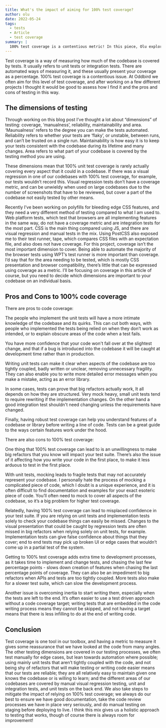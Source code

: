 ```yaml
---
title: What's the impact of aiming for 100% test coverage?
author: olu
date: 2022-05-24
tags:
  - tests
  - Article
  - test coverage
summary: |
  100% test coverage is a contentious metric! In this piece, Olu explores the impact of pursuing it.
---
```


Test coverage is a way of measuring how much of the codebase is covered by tests. It usually refers to unit tests or integration tests. There are automated ways of measuring it, and these usually present your coverage as a percentage. 100% test coverage is a contentious issue. At Oddbird we often aim for this level of test coverage, and after working on a few different projects I thought it would be good to assess how I find it and the pros and cons of testing in this way.

## **The dimensions of testing**

Through working on this blog post I’ve thought a lot about “dimensions” of testing: coverage, ‘manualness’, reliability, maintainability and area. ‘Maunualness’ refers to the degree you can make the tests automated. Reliability refers to whether your tests are ‘flaky’, or unstable, between runs, and can’t be trusted on a single run. Maintainability is how easy it is to keep your tests consistent with the codebase during its lifetime and many changes. Area refers to what part of your codebase is covered by the testing method you are using.

These dimensions mean that 100% unit test coverage is rarely actually covering every aspect that it could in a codebase. If there was a visual regression in one of our codebases with 100% test coverage, for example, our tests wouldn’t record this. Visual regression tests don’t have a coverage metric, and can be unwieldy when used on large codebases due to the number of screenshots that have to be reviewed, but cover a part of the codebase not easily tested by other means.

Recently I’ve been working on polyfills for bleeding edge CSS features, and they need a very different method of testing compared to what I am used to. Web platform tests, which test that browsers are all implementing features in the same way, do not have a coverage metric and are integration tests for the most part. CSS is the main thing compared using JS, and there are visual regression and manual tests in the mix. Using PostCSS also exposed me to their test runner, tape, which compares CSS files with an expectation file, and also does not have coverage. For this project, coverage isn’t the most important dimension to cover. Being able to automate the majority of the browser tests using WPT’s test runner is more important than coverage. I’d say that for the area needing to be tested, which is mostly CSS presentation and browser compatibility, there’s little that can be expressed using coverage as a metric. I’ll be focusing on coverage in this article of course, but you need to decide which dimensions are important to your codebase on an individual basis.

## **Pros and Cons to 100% code coverage**

There are pros to code coverage:

The people who implement the unit tests will have a more intimate knowledge of the codebase and its quirks. This can cut both ways, with people who implemented the tests being relied on when they don’t work as intended, or to explain obscure areas of the code when a test fails.

You have more confidence that your code won't fall over at the slightest change, and that if a bug is introduced into the codebase it will be caught at development time rather than in production.

Writing unit tests can make it clear when aspects of the codebase are too tightly coupled, badly written or unclear, removing unnecessary fragility. They can also enable you to write more detailed error messages when you make a mistake, acting as an error library.

In some cases, tests can prove that big refactors actually work, It all depends on how they are structured. Very mock heavy, small unit tests tend to require rewriting if the implementation changes. On the other hand a good integration test shouldn't need changing unless the requirements have changed.

Finally, having robust test coverage can help you understand features of a codebase or library before writing a line of code. Tests can be a great guide to the ways certain features work under the hood.

There are also cons to 100% test coverage:

One thing that 100% test coverage can lead to is an unwillingness to make big refactors that you know will impact your test suite. There’s also the issue of it affecting how you write your code in the first place, to make it less arduous to test in the first place.

With unit tests, mocking leads to fragile tests that may not accurately represent your codebase. I personally hate the process of mocking a complicated piece of code, which I doubt is a unique experience, and it is often difficult to find documentation and examples for your exact esoteric piece of code. You’ll often need to mock to cover all aspects of the codebase, so it’s a big problem for higher test coverage.

Relatedly, having 100% test coverage can lead to misplaced confidence in your test suite. If you are relying on unit tests and implementation tests solely to check your codebase things can easily be missed. Changes to the visual presentation that could be caught by regression tests are often missed in big refactors when relying solely on unit tests, for example. Implementation tests can give false confidence about things that they cover; end to end tests may pick up broken UI or edge cases that wouldn’t come up in a partial test of the system.

Getting to 100% test coverage adds extra time to development processes, as it takes time to implement and change tests, and chasing the last few percentage points - slows down creation of features when chasing the last percentage points of coverage. They can also be an impediment to big refactors when APIs and tests are too tightly coupled. More tests also make for a slower test suite, which can slow the development process.

Another issue is overcoming inertia to start writing them, especially when the tests are left to the end. It’s often easier to use a test driven approach without a code coverage target; writing tests that are embedded in the code writing process means they cannot be skipped, and not having a target means that there is less infilling to do at the end of writing code.

## Conclusion

Test coverage is one tool in our toolbox, and having a metric to measure it gives some reassurance that we have looked at the code from many angles. The other testing dimensions are covered in our testing processes, we often test manually for edge cases, but lean towards automation where possible; using mainly unit tests that aren’t tightly coupled with the code, and not being shy of refactors that will make testing or writing code easier means that our tests are reliable; they are all relatively easy to maintain given one knows the codebase or is willing to learn; and the different areas of our codebases are covered by manual visual regression testing, unit and integration tests, and unit tests on the back end. We also take steps to mitigate the impact of relying on 100% test coverage; we always do our best to ensure we have good documentation, take the code review processes we have in place very seriously, and do manual testing on staging before deploying to live. I think this mix gives us a holistic approach to testing that works, though of course there is always room for improvement!
